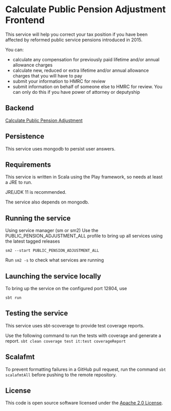 
# Calculate Public Pension Adjustment Frontend

This service will help you correct your tax position if you have been affected by reformed public service pensions introduced in 2015.

You can:

 - calculate any compensation for previously paid lifetime and/or annual allowance charges
 - calculate new, reduced or extra lifetime and/or annual allowance charges that you will have to pay
 - submit your information to HMRC for review
 - submit information on behalf of someone else to HMRC for review. You can only do this if you have power of attorney or deputyship

## Backend
[Calculate Public Pension Adjustment](https://github.com/hmrc/calculate-public-pension-adjustment)

## Persistence
This service uses mongodb to persist user answers.

## Requirements
This service is written in Scala using the Play framework, so needs at least a JRE to run.

JRE/JDK 11 is recommended.

The service also depends on mongodb.

## Running the service
Using service manager (sm or sm2)
Use the PUBLIC_PENSION_ADJUSTMENT_ALL profile to bring up all services using the latest tagged releases
```
sm2 --start PUBLIC_PENSION_ADJUSTMENT_ALL
```

Run `sm2 -s` to check what services are running

## Launching the service locally
To bring up the service on the configured port 12804, use
```
sbt run
```

## Testing the service
This service uses sbt-scoverage to provide test coverage reports.

Use the following command to run the tests with coverage and generate a report.
``sbt clean coverage test it:test coverageReport``

## Scalafmt
To prevent formatting failures in a GitHub pull request,
run the command ``sbt scalafmtAll`` before pushing to the remote repository.


## License
This code is open source software licensed under the [Apache 2.0 License]("https://www.apache.org/licenses/LICENSE-2.0.html").
